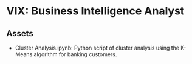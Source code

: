 # VIX: Business Intelligence Analyst
## Assets
- Cluster Analysis.ipynb: Python script of cluster analysis using the K-Means algorithm for banking customers.
